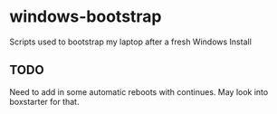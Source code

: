 # windows-bootstrap
Scripts used to bootstrap my laptop after a fresh Windows Install

## TODO
Need to add in some automatic reboots with continues.  May look into boxstarter for that.
